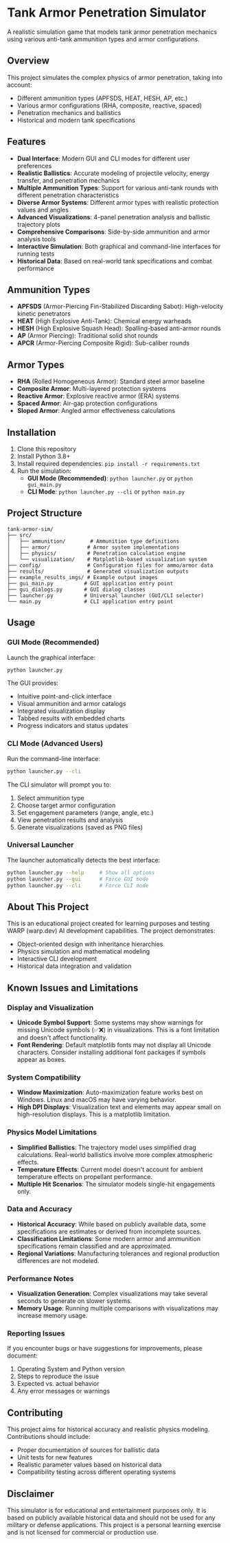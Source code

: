# Tank Armor Penetration Simulator

A realistic simulation game that models tank armor penetration mechanics using various anti-tank ammunition types and armor configurations.

## Overview

This project simulates the complex physics of armor penetration, taking into account:
- Different ammunition types (APFSDS, HEAT, HESH, AP, etc.)
- Various armor configurations (RHA, composite, reactive, spaced)
- Penetration mechanics and ballistics
- Historical and modern tank specifications

## Features

- **Dual Interface**: Modern GUI and CLI modes for different user preferences
- **Realistic Ballistics**: Accurate modeling of projectile velocity, energy transfer, and penetration mechanics
- **Multiple Ammunition Types**: Support for various anti-tank rounds with different penetration characteristics
- **Diverse Armor Systems**: Different armor types with realistic protection values and angles
- **Advanced Visualizations**: 4-panel penetration analysis and ballistic trajectory plots
- **Comprehensive Comparisons**: Side-by-side ammunition and armor analysis tools
- **Interactive Simulation**: Both graphical and command-line interfaces for running tests
- **Historical Data**: Based on real-world tank specifications and combat performance

## Ammunition Types

- **APFSDS** (Armor-Piercing Fin-Stabilized Discarding Sabot): High-velocity kinetic penetrators
- **HEAT** (High Explosive Anti-Tank): Chemical energy warheads
- **HESH** (High Explosive Squash Head): Spalling-based anti-armor rounds
- **AP** (Armor Piercing): Traditional solid shot rounds
- **APCR** (Armor-Piercing Composite Rigid): Sub-caliber rounds

## Armor Types

- **RHA** (Rolled Homogeneous Armor): Standard steel armor baseline
- **Composite Armor**: Multi-layered protection systems
- **Reactive Armor**: Explosive reactive armor (ERA) systems
- **Spaced Armor**: Air-gap protection configurations
- **Sloped Armor**: Angled armor effectiveness calculations

## Installation

1. Clone this repository
2. Install Python 3.8+
3. Install required dependencies: `pip install -r requirements.txt`
4. Run the simulation:
   - **GUI Mode (Recommended)**: `python launcher.py` or `python gui_main.py`
   - **CLI Mode**: `python launcher.py --cli` or `python main.py`

## Project Structure

```
tank-armor-sim/
├── src/
│   ├── ammunition/        # Ammunition type definitions
│   ├── armor/            # Armor system implementations
│   ├── physics/          # Penetration calculation engine
│   └── visualization/    # Matplotlib-based visualization system
├── config/               # Configuration files for ammo/armor data
├── results/              # Generated visualization outputs
├── example_results_imgs/ # Example output images
├── gui_main.py          # GUI application entry point
├── gui_dialogs.py       # GUI dialog classes
├── launcher.py          # Universal launcher (GUI/CLI selector)
└── main.py              # CLI application entry point
```

## Usage

### GUI Mode (Recommended)
Launch the graphical interface:
```bash
python launcher.py
```

The GUI provides:
- Intuitive point-and-click interface
- Visual ammunition and armor catalogs
- Integrated visualization display
- Tabbed results with embedded charts
- Progress indicators and status updates

### CLI Mode (Advanced Users)
Run the command-line interface:
```bash
python launcher.py --cli
```

The CLI simulator will prompt you to:
1. Select ammunition type
2. Choose target armor configuration  
3. Set engagement parameters (range, angle, etc.)
4. View penetration results and analysis
5. Generate visualizations (saved as PNG files)

### Universal Launcher
The launcher automatically detects the best interface:
```bash
python launcher.py --help     # Show all options
python launcher.py --gui      # Force GUI mode
python launcher.py --cli      # Force CLI mode
```

## About This Project

This is an educational project created for learning purposes and testing WARP (warp.dev) AI development capabilities. The project demonstrates:
- Object-oriented design with inheritance hierarchies
- Physics simulation and mathematical modeling
- Interactive CLI development
- Historical data integration and validation

## Known Issues and Limitations

### Display and Visualization
- **Unicode Symbol Support**: Some systems may show warnings for missing Unicode symbols (✅❌) in visualizations. This is a font limitation and doesn't affect functionality.
- **Font Rendering**: Default matplotlib fonts may not display all Unicode characters. Consider installing additional font packages if symbols appear as boxes.

### System Compatibility  
- **Window Maximization**: Auto-maximization feature works best on Windows. Linux and macOS may have varying behavior.
- **High DPI Displays**: Visualization text and elements may appear small on high-resolution displays. This is a matplotlib limitation.

### Physics Model Limitations
- **Simplified Ballistics**: The trajectory model uses simplified drag calculations. Real-world ballistics involve more complex atmospheric effects.
- **Temperature Effects**: Current model doesn't account for ambient temperature effects on propellant performance.
- **Multiple Hit Scenarios**: The simulator models single-hit engagements only.

### Data and Accuracy
- **Historical Accuracy**: While based on publicly available data, some specifications are estimates or derived from incomplete sources.
- **Classification Limitations**: Some modern armor and ammunition specifications remain classified and are approximated.
- **Regional Variations**: Manufacturing tolerances and regional production differences are not modeled.

### Performance Notes
- **Visualization Generation**: Complex visualizations may take several seconds to generate on slower systems.
- **Memory Usage**: Running multiple comparisons with visualizations may increase memory usage.

### Reporting Issues
If you encounter bugs or have suggestions for improvements, please document:
1. Operating System and Python version
2. Steps to reproduce the issue
3. Expected vs. actual behavior
4. Any error messages or warnings

## Contributing

This project aims for historical accuracy and realistic physics modeling. Contributions should include:
- Proper documentation of sources for ballistic data
- Unit tests for new features
- Realistic parameter values based on historical data
- Compatibility testing across different operating systems

## Disclaimer

This simulator is for educational and entertainment purposes only. It is based on publicly available historical data and should not be used for any military or defense applications. This project is a personal learning exercise and is not licensed for commercial or production use.
